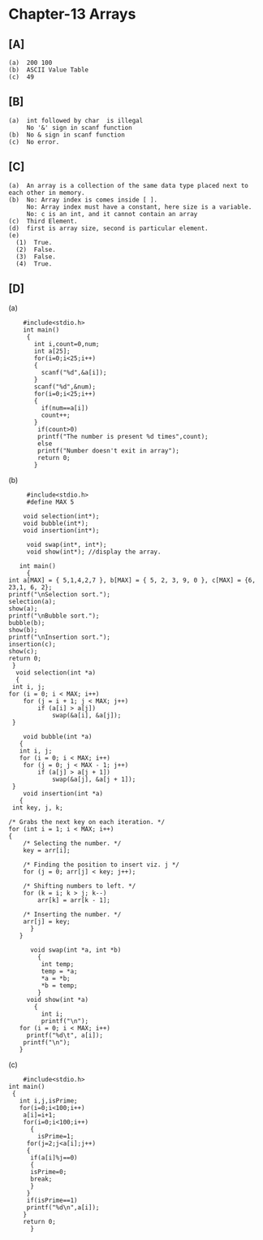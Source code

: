 # Chapter-13 Arrays

## [A]

    (a)  200 100
    (b)  ASCII Value Table
    (c)  49
    
## [B]


    (a)  int followed by char  is illegal
         No '&' sign in scanf function  
    (b)  No & sign in scanf function
    (c)  No error.
    
## [C]

    (a)  An array is a collection of the same data type placed next to each other in memory.
    (b)  No: Array index is comes inside [ ].
         No: Array index must have a constant, here size is a variable.
         No: c is an int, and it cannot contain an array
    (c)  Third Element.
    (d)  first is array size, second is particular element.
    (e)  
      (1)  True.
      (2)  False.
      (3)  False.
      (4)  True.
      
## [D]

(a)

        #include<stdio.h>
        int main()
         {
           int i,count=0,num;
           int a[25];
           for(i=0;i<25;i++)
           {
             scanf("%d",&a[i]);
           }
           scanf("%d",&num);
           for(i=0;i<25;i++)
           { 
             if(num==a[i])
             count++;
           } 
            if(count>0)
            printf("The number is present %d times",count);
            else
            printf("Number doesn't exit in array");
            return 0;
           }
           
(b)

         #include<stdio.h>
         #define MAX 5

        void selection(int*);
        void bubble(int*);
        void insertion(int*);

         void swap(int*, int*);
         void show(int*); //display the array.

       int main() 
         {
	int a[MAX] = { 5,1,4,2,7 }, b[MAX] = { 5, 2, 3, 9, 0 }, c[MAX] = {6, 23,1, 6, 2};
	printf("\nSelection sort.");
	selection(a);
	show(a);
	printf("\nBubble sort.");
	bubble(b);
	show(b);
	printf("\nInsertion sort.");
	insertion(c);
	show(c);
	return 0;
     }
      void selection(int *a)
      {
	 int i, j;
	for (i = 0; i < MAX; i++)
		for (j = i + 1; j < MAX; j++)
			if (a[i] > a[j])
				swap(&a[i], &a[j]);
     }

        void bubble(int *a)
       {
	   int i, j;
	   for (i = 0; i < MAX; i++)
		for (j = 0; j < MAX - 1; j++)
			if (a[j] > a[j + 1])
				swap(&a[j], &a[j + 1]);
     }
        void insertion(int *a)
       {
	 int key, j, k;

	/* Grabs the next key on each iteration. */
	for (int i = 1; i < MAX; i++)
	{
		/* Selecting the number. */
		key = arr[i];

		/* Finding the position to insert viz. j */
		for (j = 0; arr[j] < key; j++);

		/* Shifting numbers to left. */
		for (k = i; k > j; k--)
			arr[k] = arr[k - 1];

		/* Inserting the number. */
		arr[j] = key;
	      }
       }

          void swap(int *a, int *b)
            {
	         int temp;
	         temp = *a;
	         *a = *b;
	         *b = temp;
            }
         void show(int *a)
           {
	         int i;
	         printf("\n");
	   for (i = 0; i < MAX; i++)
		 printf("%d\t", a[i]);
     	printf("\n");
       }
       
(c)

        #include<stdio.h>
	int main()
	 {
	   int i,j,isPrime;
	   for(i=0;i<100;i++)
	    a[i]=i+1;
	    for(i=0;i<100;i++)
	      { 
	        isPrime=1;
		 for(j=2;j<a[i];j++)
		 {
		  if(a[i]%j==0)
		  {
		  isPrime=0;
		  break;
		  }
		 }
		 if(isPrime==1)
		 printf("%d\n",a[i]);
		}
		return 0;
	      }	
